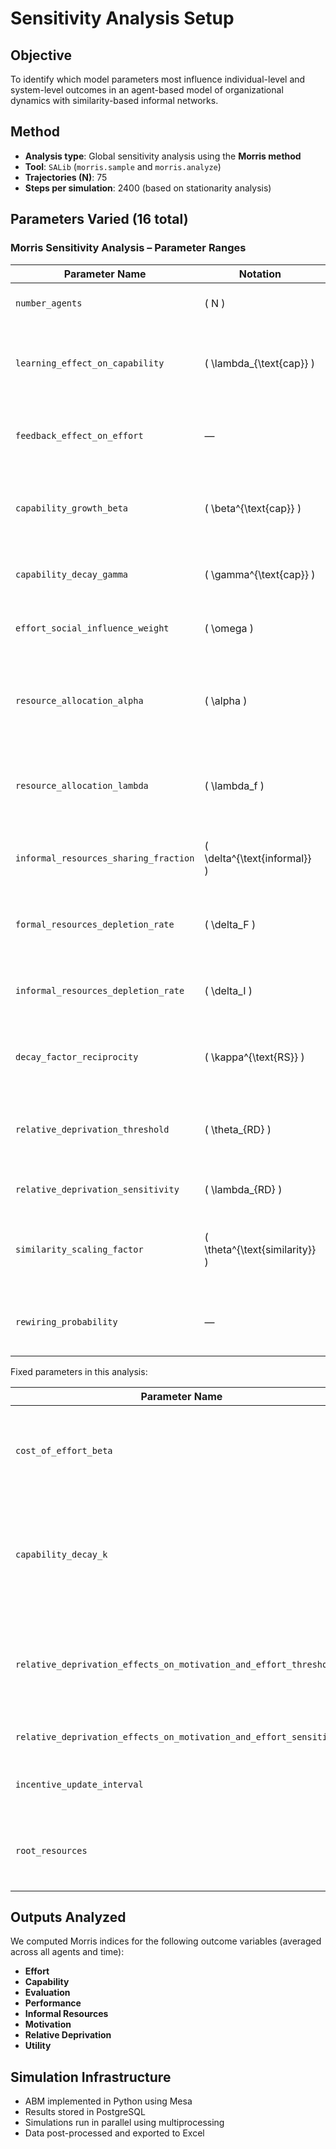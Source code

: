 # Sensitivity Analysis Setup

## Objective

To identify which model parameters most influence individual-level and system-level outcomes in an agent-based model of organizational dynamics with similarity-based informal networks.

## Method

- **Analysis type**: Global sensitivity analysis using the **Morris method**
- **Tool**: `SALib` (`morris.sample` and `morris.analyze`)
- **Trajectories (N)**: 75
- **Steps per simulation**: 2400 (based on stationarity analysis)

## Parameters Varied (16 total)

### Morris Sensitivity Analysis – Parameter Ranges

| Parameter Name | Notation | Description | Range |
|----------------|----------|-------------|--------|
| `number_agents` | \( N \) | Number of agents in the simulation | 20 – 60 |
| `learning_effect_on_capability` | \( \lambda_{\text{cap}} \) | Weight of resource-based learning in capability update | 0.05 – 0.3 |
| `feedback_effect_on_effort` | — | Strength of effort adjustment based on feedback | 0.1 – 0.5 |
| `capability_growth_beta` | \( \beta^{\text{cap}} \) | Weighting of formal vs. informal learning in capability updates | 0.1 – 1.0 |
| `capability_decay_gamma` | \( \gamma^{\text{cap}} \) | Relative decay of capability over time | 0.01 – 0.2 |
| `effort_social_influence_weight` | \( \omega \) | Weight of peer influence on effort | 0.01 – 0.2 |
| `resource_allocation_alpha` | \( \alpha \) | Importance of performance in resource allocation (vs. equal share) | 0.1 – 1.0 |
| `resource_allocation_lambda` | \( \lambda_f \) | Fraction of resources passed down the formal hierarchy | 0.1 – 0.9 |
| `informal_resources_sharing_fraction` | \( \delta^{\text{informal}} \) | Fraction of informal resources eligible for sharing | 0.05 – 0.3 |
| `formal_resources_depletion_rate` | \( \delta_F \) | Depletion rate of formal resources per step | 0.3 – 0.8 |
| `informal_resources_depletion_rate` | \( \delta_I \) | Depletion rate of informal resources per step | 0.01 – 0.4 |
| `decay_factor_reciprocity` | \( \kappa^{\text{RS}} \) | Rate at which reciprocity decays in informal ties | 0.01 – 0.2 |
| `relative_deprivation_threshold` | \( \theta_{RD} \) | Threshold where RD begins to affect motivation and effort | 0.3 – 0.7 |
| `relative_deprivation_sensitivity` | \( \lambda_{RD} \) | Steepness of the RD effect curve | 5 – 15 |
| `similarity_scaling_factor` | \( \theta^{\text{similarity}} \) | Controls link probability in similarity-based informal network | 1 – 4 |
| `rewiring_probability` | — | Probability of rewiring informal network links | 0.01 – 0.2 |

Fixed parameters in this analysis: 

| Parameter Name | Notation | Description | Value |
|----------------|----------|-------------|--------|
| `cost_of_effort_beta` | \( \beta_c \) | Slope parameter in the logistic function linking motivation to cost of effort | 2 |
| `capability_decay_k` | \( \kappa^{\text{cap}} \) | Parameter determining how rapidly learning efficiency declines with increasing capability | 2 |
| `relative_deprivation_effects_on_motivation_and_effort_threshold` | \( \theta_{RD} \) | Threshold beyond which relative deprivation significantly reduces motivation | 0.5 |
| `relative_deprivation_effects_on_motivation_and_effort_sensitivity` | \( \lambda_{RD} \) | Steepness of the RD effect curve | 5 |
| `incentive_update_interval` | \( T_{\mathcal{I}} \) | Time steps between incentive updates | 5 |
| `root_resources` | \( R_{\text{root}} \) | Resources of root agent that are further allocated to subordinates | 100 |


## Outputs Analyzed

We computed Morris indices for the following outcome variables (averaged across all agents and time):

- **Effort**
- **Capability**
- **Evaluation**
- **Performance**
- **Informal Resources**
- **Motivation**
- **Relative Deprivation**
- **Utility**

## Simulation Infrastructure

- ABM implemented in Python using Mesa
- Results stored in PostgreSQL
- Simulations run in parallel using multiprocessing
- Data post-processed and exported to Excel


